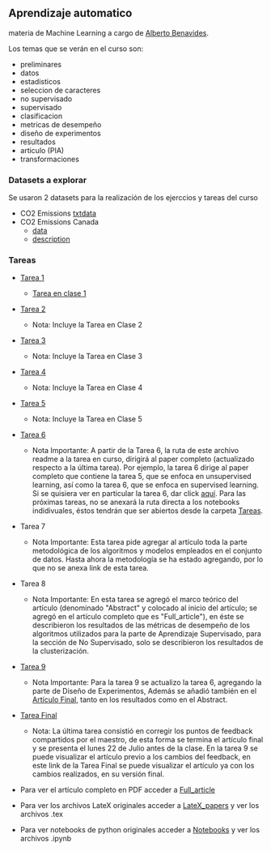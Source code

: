 ## Aprendizaje automatico

materia de Machine Learning a cargo de [Alberto Benavides](https://github.com/albertobenavides).

Los temas que se verán en el curso son:
- preliminares
- datos
- estadisticos
- seleccion de caracteres
- no supervisado
- supervisado
- clasificacion
- metricas de desempeño
- diseño de experimentos
- resultados
- articulo (PIA)
- transformaciones

### **Datasets a explorar**
Se usaron 2 datasets para la realización de los ejerccios y tareas del curso

- CO2 Emissions [txtdata](/data/CO2_emission.csv)
- CO2 Emissions Canada
    - [data](/data/CO2%20Emissions_Canada.csv)
    - [description](/data/C02%20Emissions_Canada.ipynb)

### Tareas

- [Tarea 1](/Tareas/Tarea%201.ipynb)
    - [Tarea en clase 1](/Trabajos%20en%20Clase/Trabajo%20en%20Clase%201.ipynb)

- [Tarea 2](/Tareas/Tarea%202.ipynb)
    - Nota: Incluye la Tarea en Clase 2

- [Tarea 3](/Tareas/Tarea%203.ipynb)
    - Nota: Incluye la Tarea en Clase 3

- [Tarea 4](/Tareas/Tarea%204.ipynb)
    - Nota: Incluye la Tarea en Clase 4

- [Tarea 5](/Tareas/PDFs%20LateX/Tarea_5___ML.pdf)
    - Nota: Incluye la Tarea en Clase 5

- [Tarea 6](/Tareas/PDFs%20LateX/Full_Paper.pdf)
    - Nota Importante: A partir de la Tarea 6, la ruta de este archivo readme a la tarea en curso, dirigirá al paper completo (actualizado respecto a la última tarea). Por ejemplo, la tarea 6 dirige al paper completo que contiene la tarea 5, que se enfoca en unsupervised learning, así como la tarea 6, que se enfoca en supervised learning. Si se quisiera ver en particular la tarea 6, dar click [aquí](/Tareas/Tarea_6_LateX.ipynb). Para las próximas tareas, no se anexará la ruta directa a los notebooks indidivuales, éstos tendrán que ser abiertos desde la carpeta [Tareas](/Tareas/).

- Tarea 7
    - Nota Importante: Esta tarea pide agregar al artículo toda la parte metodológica de los algoritmos y modelos empleados en el conjunto de datos. Hasta ahora la metodología se ha estado agregando, por lo que no se anexa link de esta tarea. 
    
- Tarea 8
    - Nota Importante: En esta tarea se agregó el marco teórico del artículo (denominado "Abstract" y colocado al inicio del artículo; se agregó en el artículo completo que es "Full_article"), en éste se describieron los resultados de las métricas de desempeño de los algoritmos utilizados para la parte de Aprendizaje Supervisado, para la sección de No Supervisado, solo se describieron los resultados de la clusterización. 

- [Tarea 9](/Tareas/Tarea_6_LateX.ipynb) 
    - Nota Importante: Para la tarea 9 se actualizo la tarea 6, agregando la parte de Diseño de Experimentos, Además se añadió también en el [Artículo Final](/Tareas/PDFs%20LateX/Full_Paper.pdf), tanto en los resultados como en el Abstract.

- [Tarea Final](/Tareas/PDFs%20LateX/Articulo_Final_22Julio.pdf)
    - Nota: La última tarea consistió en corregir los puntos de feedback compartidos por el maestro, de esta forma se termina el artículo final y se presenta el lunes 22 de Julio antes de la clase. En la tarea 9 se puede visualizar el artículo previo a los cambios del feedback, en este link de la Tarea Final se puede visualizar el artículo ya con los cambios realizados, en su versión final.

- Para ver el artículo completo en PDF acceder a [Full_article](/Tareas/PDFs%20LateX/Articulo_Final_22Julio.pdf)

- Para ver los archivos LateX originales acceder a [LateX_papers](/Tareas/) y ver los archivos .tex
- Para ver notebooks de python originales acceder a [Notebooks](/Tareas/) y ver los archivos .ipynb